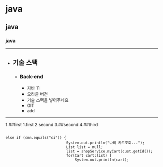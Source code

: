 # java
## java
### java

***


- ## 기술 스택
  - ### Back-end
    - 자바 11
    - 오라클 버전
    - 기술 스택을 넣어주세요
    - GIT
    - add

***

1.##first
    1.first
    2.second
3.##second
4.##third

<pre>
<code>
else if (cmn.equals("ci")) {
							System.out.println("나의 카트조회...");
							List<Cart> list = null;
							list = shopService.myCart(cust.getId());
							for(Cart cart:list) {
								System.out.println(cart);
</code>
</pre>


